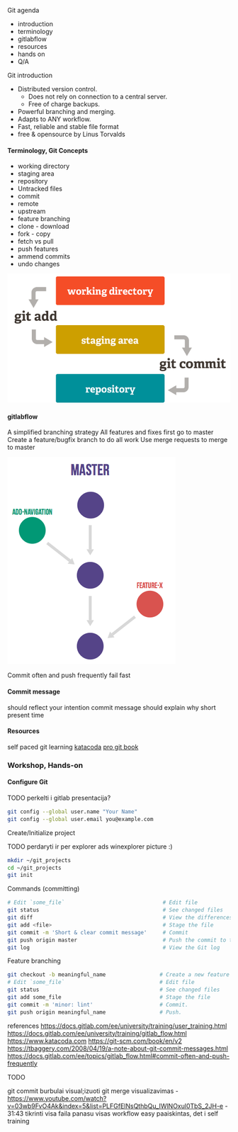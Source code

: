 Git agenda

- introduction
- terminology
- gitlabflow
- resources
- hands on
- Q/A

Git introduction

- Distributed version control.
  - Does not rely on connection to a central server.
  - Free of charge backups.
- Powerful branching and merging.
- Adapts to ANY workflow.
- Fast, reliable and stable file format
- free & opensource
  by Linus Torvalds

#### Terminology, Git Concepts

- working directory
- staging area
- repository
- Untracked files
- commit
- remote
- upstream
- feature branching
- clone - download
- fork - copy
- fetch vs pull
- push
  features
- ammend commits
- undo changes

![](pictures/index1@2x.png)

#### gitlabflow

A simplified branching strategy
All features and fixes first go to master
Create a feature/bugfix branch to do all work
Use merge requests to merge to master

![](pictures/feature_branches.png)

Commit often and push frequently fail fast

#### Commit message

should reflect your intention
commit message should explain why
short
present time

#### Resources

self paced git learning
[katacoda](https://www.katacoda.com/courses/git)
[pro git book](https://git-scm.com/book/en/v2)

### Workshop, Hands-on

#### Configure Git

TODO perkelti i gitlab presentacija?

```bash
git config --global user.name "Your Name"
git config --global user.email you@example.com
```

Create/Initialize project

TODO perdaryti ir per explorer
ads winexplorer picture :)

```bash
mkdir ~/git_projects
cd ~/git_projects
git init
```

Commands (committing)

```bash
# Edit `some_file`                               # Edit file
git status                                       # See changed files
git diff                                         # View the differences
git add <file>                                   # Stage the file
git commit -m 'Short & clear commit message'     # Commit
git push origin master                           # Push the commit to the remote
git log                                          # View the Git log
```

Feature branching

```bash
git checkout -b meaningful_name                 # Create a new feature branch called "meaningful_name"
# Edit `some_file`                              # Edit file
git status                                      # See changed files
git add some_file                               # Stage the file
git commit -m 'minor: lint'                     # Commit.
git push origin meaningful_name                 # Push.
```

references
https://docs.gitlab.com/ee/university/training/user_training.html
https://docs.gitlab.com/ee/university/training/gitlab_flow.html
https://www.katacoda.com
https://git-scm.com/book/en/v2
https://tbaggery.com/2008/04/19/a-note-about-git-commit-messages.html
https://docs.gitlab.com/ee/topics/gitlab_flow.html#commit-often-and-push-frequently

TODO

git commit burbulai visual;izuoti
git merge visualizavimas - https://www.youtube.com/watch?v=03wb9FvO4Ak&index=5&list=PLFGfElNsQthbQu_IWlNOxul0TbS_2JH-e - 31:43 tikrinti visa faila panasu visas workflow easy paaiskintas, det i self training
